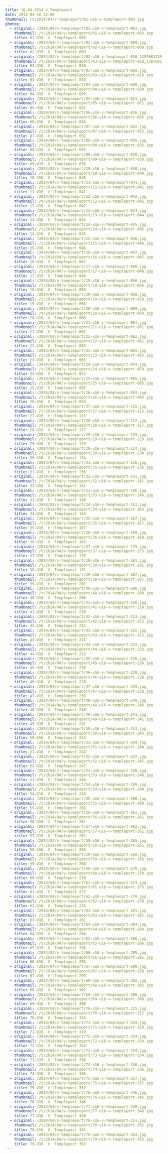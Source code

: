 ```yaml
---
title: 16-04-2014 V Templeport
date: 2014-04-16 12:00
thumbnail: /t/2014/04/v-templeport/01-u16-v-templeport-003.jpg
photos:
  - original: /2014/04/v-templeport/01-u16-v-templeport-003.jpg
    thumbnail: /t/2014/04/v-templeport/01-u16-v-templeport-003.jpg
    title: 01-U16  V  Templeport 003
  - original: /2014/04/v-templeport/02-u16-v-templeport-009.jpg
    thumbnail: /t/2014/04/v-templeport/02-u16-v-templeport-009.jpg
    title: 02-U16  V  Templeport 009
  - original: /2014/04/v-templeport/03-u16-v-templeport-010_1397681739.jpg
    thumbnail: /t/2014/04/v-templeport/03-u16-v-templeport-010_1397681739.jpg
    title: 03-U16  V  Templeport 010
  - original: /2014/04/v-templeport/03-u16-v-templeport-010.jpg
    thumbnail: /t/2014/04/v-templeport/03-u16-v-templeport-010.jpg
    title: 03-U16  V  Templeport 010
  - original: /2014/04/v-templeport/04-u16-v-templeport-020.jpg
    thumbnail: /t/2014/04/v-templeport/04-u16-v-templeport-020.jpg
    title: 04-U16  V  Templeport 020
  - original: /2014/04/v-templeport/05-u16-v-templeport-021.jpg
    thumbnail: /t/2014/04/v-templeport/05-u16-v-templeport-021.jpg
    title: 05-U16  V  Templeport 021
  - original: /2014/04/v-templeport/06-u16-v-templeport-026.jpg
    thumbnail: /t/2014/04/v-templeport/06-u16-v-templeport-026.jpg
    title: 06-U16  V  Templeport 026
  - original: /2014/04/v-templeport/07-u16-v-templeport-032.jpg
    thumbnail: /t/2014/04/v-templeport/07-u16-v-templeport-032.jpg
    title: 07-U16  V  Templeport 032
  - original: /2014/04/v-templeport/08-u16-v-templeport-035.jpg
    thumbnail: /t/2014/04/v-templeport/08-u16-v-templeport-035.jpg
    title: 08-U16  V  Templeport 035
  - original: /2014/04/v-templeport/09-u16-v-templeport-038.jpg
    thumbnail: /t/2014/04/v-templeport/09-u16-v-templeport-038.jpg
    title: 09-U16  V  Templeport 038
  - original: /2014/04/v-templeport/10-u16-v-templeport-040.jpg
    thumbnail: /t/2014/04/v-templeport/10-u16-v-templeport-040.jpg
    title: 10-U16  V  Templeport 040
  - original: /2014/04/v-templeport/11-u16-v-templeport-041.jpg
    thumbnail: /t/2014/04/v-templeport/11-u16-v-templeport-041.jpg
    title: 11-U16  V  Templeport 041
  - original: /2014/04/v-templeport/12-u16-v-templeport-042.jpg
    thumbnail: /t/2014/04/v-templeport/12-u16-v-templeport-042.jpg
    title: 12-U16  V  Templeport 042
  - original: /2014/04/v-templeport/13-u16-v-templeport-044.jpg
    thumbnail: /t/2014/04/v-templeport/13-u16-v-templeport-044.jpg
    title: 13-U16  V  Templeport 044
  - original: /2014/04/v-templeport/14-u16-v-templeport-045.jpg
    thumbnail: /t/2014/04/v-templeport/14-u16-v-templeport-045.jpg
    title: 14-U16  V  Templeport 045
  - original: /2014/04/v-templeport/15-u16-v-templeport-046.jpg
    thumbnail: /t/2014/04/v-templeport/15-u16-v-templeport-046.jpg
    title: 15-U16  V  Templeport 046
  - original: /2014/04/v-templeport/16-u16-v-templeport-047.jpg
    thumbnail: /t/2014/04/v-templeport/16-u16-v-templeport-047.jpg
    title: 16-U16  V  Templeport 047
  - original: /2014/04/v-templeport/17-u16-v-templeport-048.jpg
    thumbnail: /t/2014/04/v-templeport/17-u16-v-templeport-048.jpg
    title: 17-U16  V  Templeport 048
  - original: /2014/04/v-templeport/18-u16-v-templeport-056.jpg
    thumbnail: /t/2014/04/v-templeport/18-u16-v-templeport-056.jpg
    title: 18-U16  V  Templeport 056
  - original: /2014/04/v-templeport/19-u16-v-templeport-058.jpg
    thumbnail: /t/2014/04/v-templeport/19-u16-v-templeport-058.jpg
    title: 19-U16  V  Templeport 058
  - original: /2014/04/v-templeport/20-u16-v-templeport-060.jpg
    thumbnail: /t/2014/04/v-templeport/20-u16-v-templeport-060.jpg
    title: 20-U16  V  Templeport 060
  - original: /2014/04/v-templeport/21-u16-v-templeport-061.jpg
    thumbnail: /t/2014/04/v-templeport/21-u16-v-templeport-061.jpg
    title: 21-U16  V  Templeport 061
  - original: /2014/04/v-templeport/22-u16-v-templeport-062.jpg
    thumbnail: /t/2014/04/v-templeport/22-u16-v-templeport-062.jpg
    title: 22-U16  V  Templeport 062
  - original: /2014/04/v-templeport/23-u16-v-templeport-065.jpg
    thumbnail: /t/2014/04/v-templeport/23-u16-v-templeport-065.jpg
    title: 23-U16  V  Templeport 065
  - original: /2014/04/v-templeport/24-u16-v-templeport-074.jpg
    thumbnail: /t/2014/04/v-templeport/24-u16-v-templeport-074.jpg
    title: 24-U16  V  Templeport 074
  - original: /2014/04/v-templeport/25-u16-v-templeport-085.jpg
    thumbnail: /t/2014/04/v-templeport/25-u16-v-templeport-085.jpg
    title: 25-U16  V  Templeport 085
  - original: /2014/04/v-templeport/26-u16-v-templeport-093.jpg
    thumbnail: /t/2014/04/v-templeport/26-u16-v-templeport-093.jpg
    title: 26-U16  V  Templeport 093
  - original: /2014/04/v-templeport/27-u16-v-templeport-115.jpg
    thumbnail: /t/2014/04/v-templeport/27-u16-v-templeport-115.jpg
    title: 27-U16  V  Templeport 115
  - original: /2014/04/v-templeport/28-u16-v-templeport-117.jpg
    thumbnail: /t/2014/04/v-templeport/28-u16-v-templeport-117.jpg
    title: 28-U16  V  Templeport 117
  - original: /2014/04/v-templeport/29-u16-v-templeport-129.jpg
    thumbnail: /t/2014/04/v-templeport/29-u16-v-templeport-129.jpg
    title: 29-U16  V  Templeport 129
  - original: /2014/04/v-templeport/30-u16-v-templeport-134.jpg
    thumbnail: /t/2014/04/v-templeport/30-u16-v-templeport-134.jpg
    title: 30-U16  V  Templeport 134
  - original: /2014/04/v-templeport/31-u16-v-templeport-136.jpg
    thumbnail: /t/2014/04/v-templeport/31-u16-v-templeport-136.jpg
    title: 31-U16  V  Templeport 136
  - original: /2014/04/v-templeport/32-u16-v-templeport-141.jpg
    thumbnail: /t/2014/04/v-templeport/32-u16-v-templeport-141.jpg
    title: 32-U16  V  Templeport 141
  - original: /2014/04/v-templeport/33-u16-v-templeport-146.jpg
    thumbnail: /t/2014/04/v-templeport/33-u16-v-templeport-146.jpg
    title: 33-U16  V  Templeport 146
  - original: /2014/04/v-templeport/34-u16-v-templeport-163.jpg
    thumbnail: /t/2014/04/v-templeport/34-u16-v-templeport-163.jpg
    title: 34-U16  V  Templeport 163
  - original: /2014/04/v-templeport/35-u16-v-templeport-167.jpg
    thumbnail: /t/2014/04/v-templeport/35-u16-v-templeport-167.jpg
    title: 35-U16  V  Templeport 167
  - original: /2014/04/v-templeport/36-u16-v-templeport-169.jpg
    thumbnail: /t/2014/04/v-templeport/36-u16-v-templeport-169.jpg
    title: 36-U16  V  Templeport 169
  - original: /2014/04/v-templeport/37-u16-v-templeport-175.jpg
    thumbnail: /t/2014/04/v-templeport/37-u16-v-templeport-175.jpg
    title: 37-U16  V  Templeport 175
  - original: /2014/04/v-templeport/38-u16-v-templeport-181.jpg
    thumbnail: /t/2014/04/v-templeport/38-u16-v-templeport-181.jpg
    title: 38-U16  V  Templeport 181
  - original: /2014/04/v-templeport/39-u16-v-templeport-207.jpg
    thumbnail: /t/2014/04/v-templeport/39-u16-v-templeport-207.jpg
    title: 39-U16  V  Templeport 207
  - original: /2014/04/v-templeport/40-u16-v-templeport-208.jpg
    thumbnail: /t/2014/04/v-templeport/40-u16-v-templeport-208.jpg
    title: 40-U16  V  Templeport 208
  - original: /2014/04/v-templeport/41-u16-v-templeport-210.jpg
    thumbnail: /t/2014/04/v-templeport/41-u16-v-templeport-210.jpg
    title: 41-U16  V  Templeport 210
  - original: /2014/04/v-templeport/42-u16-v-templeport-213.jpg
    thumbnail: /t/2014/04/v-templeport/42-u16-v-templeport-213.jpg
    title: 42-U16  V  Templeport 213
  - original: /2014/04/v-templeport/43-u16-v-templeport-215.jpg
    thumbnail: /t/2014/04/v-templeport/43-u16-v-templeport-215.jpg
    title: 43-U16  V  Templeport 215
  - original: /2014/04/v-templeport/44-u16-v-templeport-223.jpg
    thumbnail: /t/2014/04/v-templeport/44-u16-v-templeport-223.jpg
    title: 44-U16  V  Templeport 223
  - original: /2014/04/v-templeport/45-u16-v-templeport-226.jpg
    thumbnail: /t/2014/04/v-templeport/45-u16-v-templeport-226.jpg
    title: 45-U16  V  Templeport 226
  - original: /2014/04/v-templeport/46-u16-v-templeport-228.jpg
    thumbnail: /t/2014/04/v-templeport/46-u16-v-templeport-228.jpg
    title: 46-U16  V  Templeport 228
  - original: /2014/04/v-templeport/47-u16-v-templeport-239.jpg
    thumbnail: /t/2014/04/v-templeport/47-u16-v-templeport-239.jpg
    title: 47-U16  V  Templeport 239
  - original: /2014/04/v-templeport/48-u16-v-templeport-240.jpg
    thumbnail: /t/2014/04/v-templeport/48-u16-v-templeport-240.jpg
    title: 48-U16  V  Templeport 240
  - original: /2014/04/v-templeport/49-u16-v-templeport-241.jpg
    thumbnail: /t/2014/04/v-templeport/49-u16-v-templeport-241.jpg
    title: 49-U16  V  Templeport 241
  - original: /2014/04/v-templeport/50-u16-v-templeport-243.jpg
    thumbnail: /t/2014/04/v-templeport/50-u16-v-templeport-243.jpg
    title: 50-U16  V  Templeport 243
  - original: /2014/04/v-templeport/51-u16-v-templeport-244.jpg
    thumbnail: /t/2014/04/v-templeport/51-u16-v-templeport-244.jpg
    title: 51-U16  V  Templeport 244
  - original: /2014/04/v-templeport/52-u16-v-templeport-247.jpg
    thumbnail: /t/2014/04/v-templeport/52-u16-v-templeport-247.jpg
    title: 52-U16  V  Templeport 247
  - original: /2014/04/v-templeport/53-u16-v-templeport-248.jpg
    thumbnail: /t/2014/04/v-templeport/53-u16-v-templeport-248.jpg
    title: 53-U16  V  Templeport 248
  - original: /2014/04/v-templeport/54-u16-v-templeport-249.jpg
    thumbnail: /t/2014/04/v-templeport/54-u16-v-templeport-249.jpg
    title: 54-U16  V  Templeport 249
  - original: /2014/04/v-templeport/55-u16-v-templeport-260.jpg
    thumbnail: /t/2014/04/v-templeport/55-u16-v-templeport-260.jpg
    title: 55-U16  V  Templeport 260
  - original: /2014/04/v-templeport/56-u16-v-templeport-261.jpg
    thumbnail: /t/2014/04/v-templeport/56-u16-v-templeport-261.jpg
    title: 56-U16  V  Templeport 261
  - original: /2014/04/v-templeport/57-u16-v-templeport-262.jpg
    thumbnail: /t/2014/04/v-templeport/57-u16-v-templeport-262.jpg
    title: 57-U16  V  Templeport 262
  - original: /2014/04/v-templeport/58-u16-v-templeport-265.jpg
    thumbnail: /t/2014/04/v-templeport/58-u16-v-templeport-265.jpg
    title: 58-U16  V  Templeport 265
  - original: /2014/04/v-templeport/59-u16-v-templeport-268.jpg
    thumbnail: /t/2014/04/v-templeport/59-u16-v-templeport-268.jpg
    title: 59-U16  V  Templeport 268
  - original: /2014/04/v-templeport/60-u16-v-templeport-270.jpg
    thumbnail: /t/2014/04/v-templeport/60-u16-v-templeport-270.jpg
    title: 60-U16  V  Templeport 270
  - original: /2014/04/v-templeport/61-u16-v-templeport-273.jpg
    thumbnail: /t/2014/04/v-templeport/61-u16-v-templeport-273.jpg
    title: 61-U16  V  Templeport 273
  - original: /2014/04/v-templeport/62-u16-v-templeport-278.jpg
    thumbnail: /t/2014/04/v-templeport/62-u16-v-templeport-278.jpg
    title: 62-U16  V  Templeport 278
  - original: /2014/04/v-templeport/63-u16-v-templeport-281.jpg
    thumbnail: /t/2014/04/v-templeport/63-u16-v-templeport-281.jpg
    title: 63-U16  V  Templeport 281
  - original: /2014/04/v-templeport/64-u16-v-templeport-284.jpg
    thumbnail: /t/2014/04/v-templeport/64-u16-v-templeport-284.jpg
    title: 64-U16  V  Templeport 284
  - original: /2014/04/v-templeport/65-u16-v-templeport-286.jpg
    thumbnail: /t/2014/04/v-templeport/65-u16-v-templeport-286.jpg
    title: 65-U16  V  Templeport 286
  - original: /2014/04/v-templeport/66-u16-v-templeport-295.jpg
    thumbnail: /t/2014/04/v-templeport/66-u16-v-templeport-295.jpg
    title: 66-U16  V  Templeport 295
  - original: /2014/04/v-templeport/67-u16-v-templeport-299.jpg
    thumbnail: /t/2014/04/v-templeport/67-u16-v-templeport-299.jpg
    title: 67-U16  V  Templeport 299
  - original: /2014/04/v-templeport/68-u16-v-templeport-302.jpg
    thumbnail: /t/2014/04/v-templeport/68-u16-v-templeport-302.jpg
    title: 68-U16  V  Templeport 302
  - original: /2014/04/v-templeport/69-u16-v-templeport-308.jpg
    thumbnail: /t/2014/04/v-templeport/69-u16-v-templeport-308.jpg
    title: 69-U16  V  Templeport 308
  - original: /2014/04/v-templeport/70-u16-v-templeport-315.jpg
    thumbnail: /t/2014/04/v-templeport/70-u16-v-templeport-315.jpg
    title: 70-U16  V  Templeport 315
  - original: /2014/04/v-templeport/71-u16-v-templeport-319.jpg
    thumbnail: /t/2014/04/v-templeport/71-u16-v-templeport-319.jpg
    title: 71-U16  V  Templeport 319
  - original: /2014/04/v-templeport/72-u16-v-templeport-324.jpg
    thumbnail: /t/2014/04/v-templeport/72-u16-v-templeport-324.jpg
    title: 72-U16  V  Templeport 324
  - original: /2014/04/v-templeport/73-u16-v-templeport-334.jpg
    thumbnail: /t/2014/04/v-templeport/73-u16-v-templeport-334.jpg
    title: 73-U16  V  Templeport 334
  - original: /2014/04/v-templeport/74-u16-v-templeport-336.jpg
    thumbnail: /t/2014/04/v-templeport/74-u16-v-templeport-336.jpg
    title: 74-U16  V  Templeport 336
  - original: /2014/04/v-templeport/75-u16-v-templeport-337.jpg
    thumbnail: /t/2014/04/v-templeport/75-u16-v-templeport-337.jpg
    title: 75-U16  V  Templeport 337
  - original: /2014/04/v-templeport/76-u16-v-templeport-346.jpg
    thumbnail: /t/2014/04/v-templeport/76-u16-v-templeport-346.jpg
    title: 76-U16  V  Templeport 346
  - original: /2014/04/v-templeport/77-u16-v-templeport-348.jpg
    thumbnail: /t/2014/04/v-templeport/77-u16-v-templeport-348.jpg
    title: 77-U16  V  Templeport 348
  - original: /2014/04/v-templeport/78-u16-v-templeport-351.jpg
    thumbnail: /t/2014/04/v-templeport/78-u16-v-templeport-351.jpg
    title: 78-U16  V  Templeport 351
  - original: /2014/04/v-templeport/79-u16-v-templeport-353.jpg
    thumbnail: /t/2014/04/v-templeport/79-u16-v-templeport-353.jpg
    title: 79-U16  V  Templeport 353
---
```

